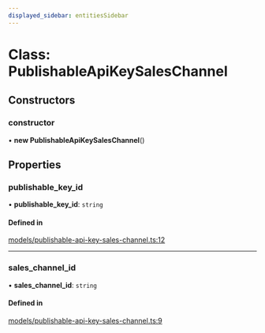 ```yaml
---
displayed_sidebar: entitiesSidebar
---
```


# Class: PublishableApiKeySalesChannel

## Constructors

### constructor

• **new PublishableApiKeySalesChannel**()

## Properties

### publishable\_key\_id

• **publishable\_key\_id**: `string`

#### Defined in

[models/publishable-api-key-sales-channel.ts:12](https://github.com/cloudnepal/medusa/blob/546577a8/packages/medusa/src/models/publishable-api-key-sales-channel.ts#L12)

___

### sales\_channel\_id

• **sales\_channel\_id**: `string`

#### Defined in

[models/publishable-api-key-sales-channel.ts:9](https://github.com/cloudnepal/medusa/blob/546577a8/packages/medusa/src/models/publishable-api-key-sales-channel.ts#L9)

